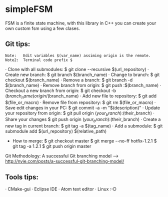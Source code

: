 # simpleFSM
FSM is a finite state machine, with this library in C++ you can create your own custom fsm using a few clases.

Git tips:
-------------------
    Note:   Edit variables $(var_name) assiming origin is the remote.
    Note2:  Terminal code prefix $

· Clone with all submodules:              $ git clone --recursive $(url_repository)
· Create new branch:                      $ git branch $(branch_name)
· Change to branch:                       $ git checkout $(branch_name)
· Remove a branch:                        $ git branch -d $(branch_name)
· Remove branch from origin:              $ git push :$(branch_name)
· Checkout a new branch from origin:      $ git checkout -b $(branch_name) origin/$(branch_name)
· Add new file to repository:             $ git add $(file_or_macro)
· Remove file from repository:            $ git rm $(file_or_macro)
· Save edit changes in your PC:           $ git commit -a -m "$(description)"
· Update your repository from origin:     $ git pull origin $(your_branch):$(their_branch)
· Share your changes                      $ git push origin $(your_branch):$(their_branch)
· Create a new tag in current branch:     $ git tag -a $(tag_name)
· Add a submodule:                        $ git submodule add $(url_repository) $(relative_path)


* How to merge:
  $ git checkout master
  $ git merge --no-ff hotfix-1.2.1
  $ git tag -a 1.2.1
  $ git push origin master

Git Methodology: A successful Git branching model --> http://nvie.com/posts/a-successful-git-branching-model/

Tools tips:
----------------------
· CMake-gui
· Eclipse IDE
· Atom text editor
· Linux :-D
